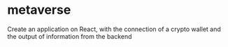 # metaverse
Create an application on React, with the connection of a crypto wallet and the output of information from the backend
